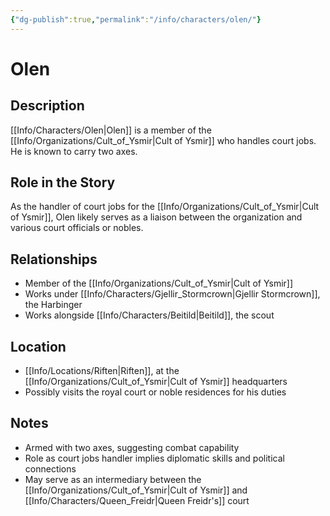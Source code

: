 ```yaml
---
{"dg-publish":true,"permalink":"/info/characters/olen/"}
---
```


# Olen

## Description
[[Info/Characters/Olen\|Olen]] is a member of the [[Info/Organizations/Cult_of_Ysmir\|Cult of Ysmir]] who handles court jobs. He is known to carry two axes.

## Role in the Story
As the handler of court jobs for the [[Info/Organizations/Cult_of_Ysmir\|Cult of Ysmir]], Olen likely serves as a liaison between the organization and various court officials or nobles.

## Relationships
- Member of the [[Info/Organizations/Cult_of_Ysmir\|Cult of Ysmir]]
- Works under [[Info/Characters/Gjellir_Stormcrown\|Gjellir Stormcrown]], the Harbinger
- Works alongside [[Info/Characters/Beitild\|Beitild]], the scout

## Location
- [[Info/Locations/Riften\|Riften]], at the [[Info/Organizations/Cult_of_Ysmir\|Cult of Ysmir]] headquarters
- Possibly visits the royal court or noble residences for his duties

## Notes
- Armed with two axes, suggesting combat capability
- Role as court jobs handler implies diplomatic skills and political connections
- May serve as an intermediary between the [[Info/Organizations/Cult_of_Ysmir\|Cult of Ysmir]] and [[Info/Characters/Queen_Freidr\|Queen Freidr's]] court